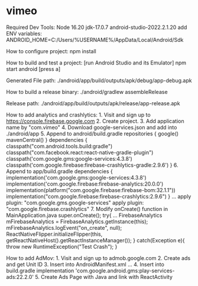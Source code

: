 # vimeo

Required Dev Tools: 
	Node 16.20
	jdk-17.0.7
	android-studio-2022.2.1.20
	add ENV variables:
	ANDROID_HOME=C:/Users/%USERNAME%/AppData/Local/Android/Sdk

How to configure project: 
	npm install

How to build and test a project:
	[run Android Studio and its Emulator]
	npm start android
	[press a]

Generated File path: ./android/app/build/outputs/apk/debug/app-debug.apk

How to build a release binary:
	./android/gradlew assembleRelease

Release path: ./android/app/build/outputs/apk/release/app-release.apk

How to add analytics and crashlytics:
	1. Visit and sign up to https://console.firebase.google.com
	2. Create project.
	3. Add application name by "com.vimeo"
	4. Download google-services.json and add into ./android/app
	5. Append to android/build.gradle
        repositories {
        	google()
        	mavenCentral()
		}
		dependencies {
			classpath("com.android.tools.build:gradle")
			classpath("com.facebook.react:react-native-gradle-plugin")
			classpath('com.google.gms:google-services:4.3.8')
			classpath('com.google.firebase:firebase-crashlytics-gradle:2.9.6')
		}
  	6. Append to app/build.gradle
		dependencies {
			implementation('com.google.gms:google-services:4.3.8')
			implementation('com.google.firebase:firebase-analytics:20.0.0')
			implementation(platform("com.google.firebase:firebase-bom:32.1.1"))
			implementation("com.google.firebase:firebase-crashlytics:2.9.6")
		}
		...
        apply plugin: "com.google.gms.google-services"
		apply plugin: "com.google.firebase.crashlytics"
  	7. Modify onCreate() function in MainApplication.java
		super.onCreate();
		try{
			...
			FirebaseAnalytics mFirebaseAnalytics = FirebaseAnalytics.getInstance(this);
			mFirebaseAnalytics.logEvent("on_create", null);
			ReactNativeFlipper.initializeFlipper(this, getReactNativeHost().getReactInstanceManager());
		}
		catch(Exception e){
			throw new RuntimeException("Test Crash"); 
		}

How to add AdMov:
	1. Visit and sign up to admob.google.com
	2. Create ads and get Unit ID
	3. Insert into AndroidManifest.xml
		<application> ...
			<meta-data
				android:name="com.google.android.gms.ads.APPLICATION_ID"
				android:value="app ID"/>
	4. Insert into build.gradle
		implementation 'com.google.android.gms:play-services-ads:22.2.0'
	5. Create Ads Page with Java and link with ReactActivity

